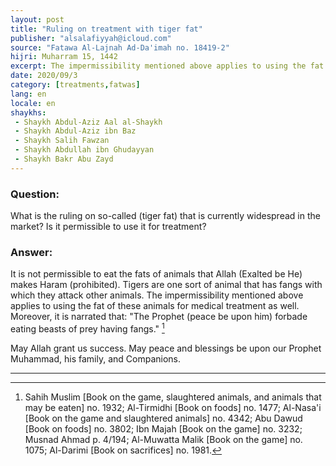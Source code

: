 ```yaml
---
layout: post
title: "Ruling on treatment with tiger fat"
publisher: "alsalafiyyah@icloud.com"
source: "Fatawa Al-Lajnah Ad-Da'imah no. 18419-2"
hijri: Muharram 15, 1442
excerpt: The impermissibility mentioned above applies to using the fat of these animals for medical treatment as well.
date: 2020/09/3
category: [treatments,fatwas]
lang: en
locale: en
shaykhs: 
 - Shaykh Abdul-Aziz Aal al-Shaykh
 - Shaykh Abdul-Aziz ibn Baz
 - Shaykh Salih Fawzan
 - Shaykh Abdullah ibn Ghudayyan
 - Shaykh Bakr Abu Zayd
---
```


### Question:
What is the ruling on so-called (tiger fat) that is currently widespread in the market? Is it permissible to use it for treatment? 

### Answer:
It is not permissible to eat the fats of animals that Allah (Exalted be He) makes Haram (prohibited). Tigers are one sort of animal that has fangs with which they attack other animals. The impermissibility mentioned above applies to using the fat of these animals for medical treatment as well. Moreover, it is narrated that: "The Prophet (peace be upon him) forbade eating beasts of prey having fangs." [^1]

May Allah grant us success. May peace and blessings be upon our Prophet Muhammad, his family, and Companions. 

---

[^1]: Sahih Muslim [Book on the game, slaughtered animals, and animals that may be eaten] no. 1932; Al-Tirmidhi [Book on foods] no. 1477; Al-Nasa'i [Book on the game and slaughtered animals] no. 4342; Abu Dawud [Book on foods] no. 3802; Ibn Majah [Book on the game] no. 3232; Musnad Ahmad p. 4/194; Al-Muwatta Malik [Book on the game] no. 1075; Al-Darimi [Book on sacrifices] no. 1981.
